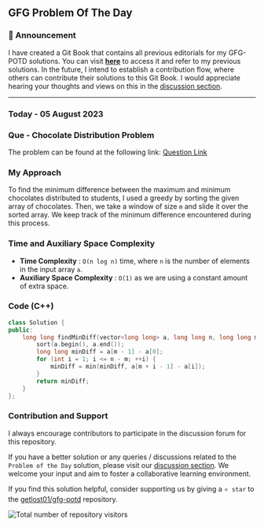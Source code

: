 ## GFG Problem Of The Day

### 🎉 Announcement
I have created a Git Book that contains all previous editorials for my GFG-POTD solutions. You can visit **[here](https://gl01.gitbook.io/gfg-editorials/)** to access it and refer to my previous solutions. In the future, I intend to establish a contribution flow, where others can contribute their solutions to this Git Book. I would appreciate hearing your thoughts and views on this in the [discussion section](https://github.com/getlost01/gfg-potd/discussions).

----
### Today - 05 August 2023
### Que - Chocolate Distribution Problem

The problem can be found at the following link: [Question Link](https://practice.geeksforgeeks.org/problems/chocolate-distribution-problem3825/1)

### My Approach

To find the minimum difference between the maximum and minimum chocolates distributed to students, I used a greedy by sorting the given array of chocolates. Then, we take a window of size `m` and slide it over the sorted array. We keep track of the minimum difference encountered during this process.

### Time and Auxiliary Space Complexity

- **Time Complexity** : `O(n log n)` time, where `n` is the number of elements in the input array `a`.
- **Auxiliary Space Complexity** : `O(1)` as we are using a constant amount of extra space.

### Code (C++)

```cpp
class Solution {
public:
    long long findMinDiff(vector<long long> a, long long n, long long m) {
        sort(a.begin(), a.end());
        long long minDiff = a[m - 1] - a[0];
        for (int i = 1; i <= n - m; ++i) {
            minDiff = min(minDiff, a[m + i - 1] - a[i]);
        }
        return minDiff;
    }   
};
```
### Contribution and Support

I always encourage contributors to participate in the discussion forum for this repository.

If you have a better solution or any queries / discussions related to the `Problem of the Day` solution, please visit our [discussion section](https://github.com/getlost01/gfg-potd/discussions). We welcome your input and aim to foster a collaborative learning environment.

If you find this solution helpful, consider supporting us by giving a `⭐ star` to the [getlost01/gfg-potd](https://github.com/getlost01/gfg-potd) repository.


![Total number of repository visitors](https://komarev.com/ghpvc/?username=gl01potdgfg&color=blue&&label=Visitors)
